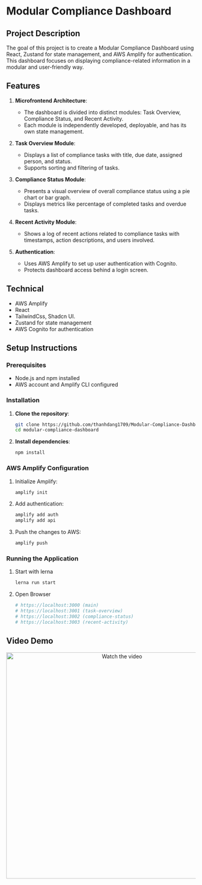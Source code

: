 # Modular Compliance Dashboard

## Project Description
The goal of this project is to create a Modular Compliance Dashboard using React, Zustand for state management, and AWS Amplify for authentication. This dashboard focuses on displaying compliance-related information in a modular and user-friendly way.

## Features
1. **Microfrontend Architecture**:
   - The dashboard is divided into distinct modules: Task Overview, Compliance Status, and Recent Activity.
   - Each module is independently developed, deployable, and has its own state management.

2. **Task Overview Module**:
   - Displays a list of compliance tasks with title, due date, assigned person, and status.
   - Supports sorting and filtering of tasks.

3. **Compliance Status Module**:
   - Presents a visual overview of overall compliance status using a pie chart or bar graph.
   - Displays metrics like percentage of completed tasks and overdue tasks.

4. **Recent Activity Module**:
   - Shows a log of recent actions related to compliance tasks with timestamps, action descriptions, and users involved.

5. **Authentication**:
   - Uses AWS Amplify to set up user authentication with Cognito.
   - Protects dashboard access behind a login screen.

## Technical
- AWS Amplify
- React
- TailwindCss, Shadcn UI.
- Zustand for state management
- AWS Cognito for authentication

## Setup Instructions

### Prerequisites
- Node.js and npm installed
- AWS account and Amplify CLI configured

### Installation
1. **Clone the repository**:
   ```bash
   git clone https://github.com/thanhdang1709/Modular-Compliance-Dashboard.git
   cd modular-compliance-dashboard

2. **Install dependencies**:
    ```bash
    npm install

### AWS Amplify Configuration
1. Initialize Amplify:
    ```bash
    amplify init

2. Add authentication:

    ```bash
    amplify add auth
    amplify add api

3. Push the changes to AWS:
    ```bash
    amplify push

### Running the Application

1. Start with lerna
    ```bash
    lerna run start

2. Open Browser
    ```bash
    # https://localhost:3000 (main)
    # https://localhost:3001 (task-overview)
    # https://localhost:3002 (compliance-status)
    # https://localhost:3003 (recent-activity)


## Video Demo

<p align="center">
  <a href="https://www.youtube.com/watch?v=3gwMm69MmNY">
    <img src="https://i3.ytimg.com/vi/3gwMm69MmNY/maxresdefault.jpg" alt="Watch the video" width="600" />
  </a>
</p>
